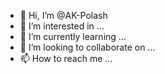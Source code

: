 - 👋 Hi, I’m @AK-Polash
- 👀 I’m interested in ...
- 🌱 I’m currently learning ...
- 💞️ I’m looking to collaborate on ...
- 📫 How to reach me ...

<!---
AK-Polash/AK-Polash is a ✨ special ✨ repository because its `README.md` (this file) appears on your GitHub profile.
You can click the Preview link to take a look at your changes.
--->
